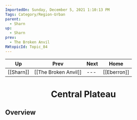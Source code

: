 ```yaml
---
ImportedOn: Sunday, December 5, 2021 1:10:13 PM
Tags: Category/Region-Urban
parent:
  - Sharn
up:
  - Sharn
prev:
  - The Broken Anvil
RWtopicId: Topic_84
---
```


| Up | Prev | Next | Home |
|----|------|------|------|
| [[Sharn]] | [[The Broken Anvil]] | --- | [[Eberron]] |

# <center>Central Plateau</center>

## Overview
